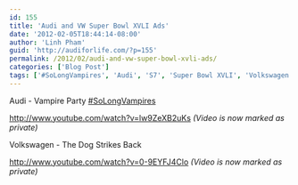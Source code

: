 ```yaml
---
id: 155
title: 'Audi and VW Super Bowl XVLI Ads'
date: '2012-02-05T18:44:14-08:00'
author: 'Linh Pham'
guid: 'http://audiforlife.com/?p=155'
permalink: /2012/02/audi-and-vw-super-bowl-xvli-ads/
categories: ['Blog Post']
tags: ['#SoLongVampires', 'Audi', 'S7', 'Super Bowl XVLI', 'Volkswagen']
---
```


Audi - Vampire Party [#SoLongVampires](https://twitter.com/#!/search/%23SoLongVampires)

<http://www.youtube.com/watch?v=lw9ZeXB2uKs> _(Video is now marked as private)_

Volkswagen - The Dog Strikes Back

<http://www.youtube.com/watch?v=0-9EYFJ4Clo> _(Video is now marked as private)_
